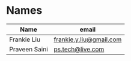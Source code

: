 # Names

| Name        | email                   |
|-------------|-------------------------|
| Frankie Liu | frankie.y.liu@gmail.com |
| Praveen Saini | ps.tech@live.com |
